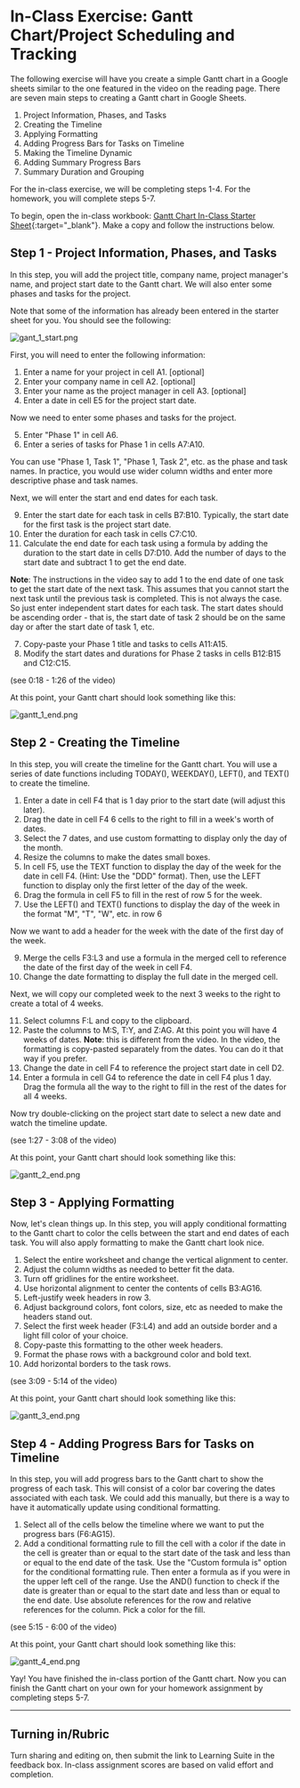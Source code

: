 # In-Class Exercise: Gantt Chart/Project Scheduling and Tracking

The following exercise will have you create a simple Gantt chart in a Google sheets similar to the one featured in 
the video on the reading page. There are seven main steps to creating a Gantt chart in Google Sheets.

1. Project Information, Phases, and Tasks 
2. Creating the Timeline 
3. Applying Formatting 
4. Adding Progress Bars for Tasks on Timeline 
5. Making the Timeline Dynamic 
6. Adding Summary Progress Bars 
7. Summary Duration and Grouping 

For the in-class exercise, we will be completing steps 1-4. For the homework, you will complete steps 5-7.

To begin, open the in-class workbook: [Gantt Chart In-Class Starter Sheet](https://docs.google.com/spreadsheets/d/1H05DH9pcKG1q65efnIZw92OVbZCzvgBX7EyZPLdpek4/edit?gid=0#gid=0){:target="_blank"}. Make a copy 
and follow the instructions below.

## Step 1 - Project Information, Phases, and Tasks

In this step, you will add the project title, company name, project manager's name, and project start date to the Gantt chart. We will also enter some phases and tasks for the project.

Note that some of the information has already been entered in the starter sheet for you. You should see the following:

![gant_1_start.png](images/gantt_1_start.png)

First, you will need to enter the following information:

1. Enter a name for your project in cell A1. [optional]
2. Enter your company name in cell A2. [optional]
3. Enter your name as the project manager in cell A3. [optional]
4. Enter a date in cell E5 for the project start date.

Now we need to enter some phases and tasks for the project. 

5. Enter "Phase 1" in cell A6.
6. Enter a series of tasks for Phase 1 in cells A7:A10.

You can use "Phase 1, Task 1", "Phase 1, Task 2", etc. as the phase and task names. In practice, you would use wider column widths and enter more descriptive phase and task names.

Next, we will enter the start and end dates for each task.

9. Enter the start date for each task in cells B7:B10. Typically, the start date for the first task is the project 
   start date.
10. Enter the duration for each task in cells C7:C10.
11. Calculate the end date for each task using a formula by adding the duration to the start date in cells D7:D10. Add the number of days to the start date and subtract 1 to get the end date.

**Note**: The instructions in the video say to add 1 to the end date of one task to get the start date of the next task. 
This assumes that you cannot start the next task until the previous task is completed. This is not always the case. 
So just enter independent start dates for each task. The start dates should be ascending order - that is, the start 
date of task 2 should be on the same day or after the start date of task 1, etc.

7. Copy-paste your Phase 1 title and tasks to cells A11:A15.
8. Modify the start dates and durations for Phase 2 tasks in cells B12:B15 and C12:C15.

(see 0:18 - 1:26 of the video)

At this point, your Gantt chart should look something like this:

![gantt_1_end.png](images/gantt_1_end.png)

## Step 2 - Creating the Timeline

In this step, you will create the timeline for the Gantt chart. You will use  a series of date functions including TODAY(), WEEKDAY(), LEFT(), and TEXT() to create the timeline.

1. Enter a date in cell F4 that is 1 day prior to the start date (will adjust this later).
3. Drag the date in cell F4 6 cells to the right to fill in a week's worth of dates.
4. Select the 7 dates, and use custom formatting to display only the day of the month.
5. Resize the columns to make the dates small boxes.
6. In cell F5, use the TEXT function to display the day of the week for the date in cell F4. (Hint: Use the "DDD" format). Then, use the LEFT function to display only the first letter of the day of the week.
7. Drag the formula in cell F5 to fill in the rest of row 5 for the week.
8. Use the LEFT() and TEXT() functions to display the day of the week in the format "M", "T", "W", etc. in row 6

Now we want to add a header for the week with the date of the first day of the week.

9. Merge the cells F3:L3 and use a formula in the merged cell to reference the date of the first day of the week in cell F4. 
10. Change the date formatting to display the full date in the merged cell.

Next, we will copy our completed week to the next 3 weeks to the right to create a total of 4 weeks.

11. Select columns F:L and copy to the clipboard.
12. Paste the columns to M:S, T:Y, and Z:AG. At this point you will have 4 weeks of dates. **Note**: this is different from the video. In the video, the formatting is copy-pasted separately from the dates. You can do it that way if you prefer.
14. Change the date in cell F4 to reference the project start date in cell D2.
15. Enter a formula in cell G4 to reference the date in cell F4 plus 1 day. Drag the formula all the way to the right to fill in the rest of the dates for all 4 weeks.

Now try double-clicking on the project start date to select a new date and watch the timeline update.

(see 1:27 - 3:08 of the video)

At this point, your Gantt chart should look something like this:

![gantt_2_end.png](images/gantt_2_end.png)

## Step 3 - Applying Formatting

Now, let's clean things up. In this step, you will apply conditional formatting to the Gantt chart to color the cells 
between 
the start and 
end dates of each task. You will also apply formatting to make the Gantt chart look nice.

1. Select the entire worksheet and change the vertical alignment to center.
2. Adjust the column widths as needed to better fit the data.
3. Turn off gridlines for the entire worksheet.
4. Use horizontal alignment to center the contents of cells B3:AG16.
5. Left-justify week headers in row 3.
6. Adjust background colors, font colors, size, etc as needed to make the headers stand out.
7. Select the first week header (F3:L4) and add an outside border and a light fill color of your choice.
8. Copy-paste this formatting to the other week headers.
9. Format the phase rows with a background color and bold text.
10. Add horizontal borders to the task rows.

(see 3:09 - 5:14 of the video)

At this point, your Gantt chart should look something like this:

![gantt_3_end.png](images/gantt_3_end.png)


## Step 4 - Adding Progress Bars for Tasks on Timeline

In this step, you will add progress bars to the Gantt chart to show the progress of each task. This will consist of a color bar covering the dates associated with each task. We could add this manually, but there is a way to have it automatically update using conditional formatting.

1. Select all of the cells below the timeline where we want to put the progress bars (F6:AG15).
2. Add a conditional formatting rule to fill the cell with a color if the date in the cell is greater than or equal to the start date of the task and less than or equal to the end date of the task. Use the "Custom formula is" option for the conditional formatting rule. Then enter a formula as if you were in the upper left cell of the range. Use the AND() function to check if the date is greater than or equal to the start date and less than or equal to the end date. Use absolute references for the row and relative references for the column. Pick a color for the fill.

(see 5:15 - 6:00 of the video)

At this point, your Gantt chart should look something like this:

![gantt_4_end.png](images/gantt_4_end.png)

Yay! You have finished the in-class portion of the Gantt chart. Now you can finish the Gantt chart on your own for 
your homework assignment by completing steps 5-7.

---

## Turning in/Rubric
Turn sharing and editing on, then submit the link to Learning Suite in the feedback box. In-class assignment scores are based on valid effort and completion.
